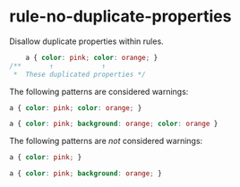 # rule-no-duplicate-properties

Disallow duplicate properties within rules.

```css
    a { color: pink; color: orange; }
/**       ↑            ↑
 *  These duplicated properties */
```

The following patterns are considered warnings:

```css
a { color: pink; color: orange; }
```

```css
a { color: pink; background: orange; color: orange }
```

The following patterns are *not* considered warnings:

```css
a { color: pink; }
```

```css
a { color: pink; background: orange; }
```
